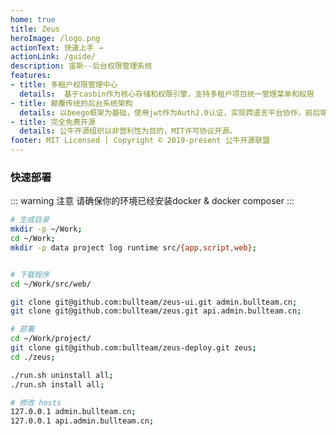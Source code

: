 ```yaml
---
home: true
title: Zeus
heroImage: /logo.png
actionText: 快速上手 →
actionLink: /guide/
description: 宙斯--后台权限管理系统
features:
- title: 多租户权限管理中心
  details:  基于casbin作为核心存储和权限引擎，支持多租户项目统一管理菜单和权限
- title: 颠覆传统的后台系统架构
  details: 以beego框架为基础，使用jwt作为Auth2.0认证，实现跨语言平台协作，前后端分离
- title: 完全免费开源
  details: 公牛开源组织以非营利性为目的，MIT许可协议开源。
footer: MIT Licensed | Copyright © 2019-present 公牛开源联盟
---
```


### 快速部署
::: warning 注意
请确保你的环境已经安装docker & docker composer
:::
``` bash
# 生成目录
mkdir -p ~/Work;
cd ~/Work;
mkdir -p data project log runtime src/{app,script,web};


# 下载程序
cd ~/Work/src/web/

git clone git@github.com:bullteam/zeus-ui.git admin.bullteam.cn;
git clone git@github.com:bullteam/zeus.git api.admin.bullteam.cn;

# 部署
cd ~/Work/project/
git clone git@github.com:bullteam/zeus-deploy.git zeus;
cd ./zeus;

./run.sh uninstall all;
./run.sh install all;
```
``` bash
# 修改 hosts
127.0.0.1 admin.bullteam.cn;
127.0.0.1 api.admin.bullteam.cn;
```


